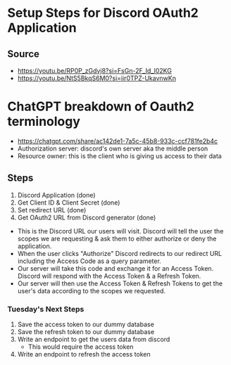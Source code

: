 # Setup Steps for Discord OAuth2 Application
## Source
- https://youtu.be/RP0P_zGdvj8?si=FsGn-2F_Id_l02KG
- https://youtu.be/NtS5BkqS6M0?si=iir0TPZ-UkavnwKn
# ChatGPT breakdown of Oauth2 terminology 
- https://chatgpt.com/share/ac142de1-7a5c-45b8-933c-ccf781fe2b4c
- Authorization server: discord's own server aka the middle person
- Resource owner: this is the client who is giving us access to their data 

## Steps
1. Discord Application (done)
2. Get Client ID & Client Secret (done)
3. Set redirect URL (done)
4. Get OAuth2 URL from Discord generator (done)
 - This is the Discord URL our users will visit. Discord will tell the user the scopes we are requesting & ask them to either authorize or deny the application.
 - When the user clicks "Authorize" Discord redirects to our redirect URL including the Access Code as a query parameter.
 - Our server will take this code and exchange it for an Access Token. Discord will respond with the Access Token & a Refresh Token.
 - Our server will then use the Access Token & Refresh Tokens to get the user's data according to the scopes we requested.

 
### Tuesday's Next Steps 
1. Save the access token to our dummy database 
2. Save the refresh token to our dummy database
3. Write an endpoint to get the users data from discord 
   - This would require the access token 
4. Write an endpoint to refresh the access token 